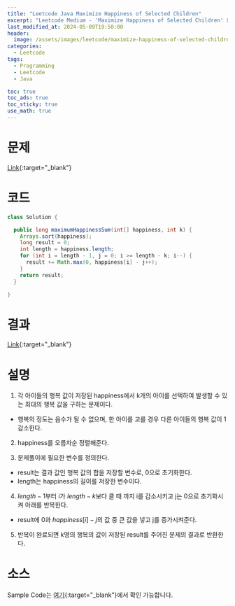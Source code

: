 ```yaml
---
title: "Leetcode Java Maximize Happiness of Selected Children"
excerpt: "Leetcode Medium - 'Maximize Happiness of Selected Children' 문제 Java 풀이"
last_modified_at: 2024-05-09T19:50:00
header:
  image: /assets/images/leetcode/maximize-happiness-of-selected-children.png
categories:
  - Leetcode
tags:
  - Programming
  - Leetcode
  - Java

toc: true
toc_ads: true
toc_sticky: true
use_math: true
---
```

# 문제
[Link](https://leetcode.com/problems/maximize-happiness-of-selected-children/){:target="_blank"}

# 코드
```java
class Solution {

  public long maximumHappinessSum(int[] happiness, int k) {
    Arrays.sort(happiness);
    long result = 0;
    int length = happiness.length;
    for (int i = length - 1, j = 0; i >= length - k; i--) {
      result += Math.max(0, happiness[i] - j++);
    }
    return result;
  }

}
```

# 결과
[Link](https://leetcode.com/problems/maximize-happiness-of-selected-children/submissions/1253461931/){:target="_blank"}

# 설명
1. 각 아이들의 행복 값이 저장된 happiness에서 k개의 아이를 선택하여 발생할 수 있는 최대의 행복 값을 구하는 문제이다.
- 행복의 정도는 음수가 될 수 없으며, 한 아이를 고를 경우 다른 아이들의 행복 값이 1 감소한다.

2. happiness를 오름차순 정렬해준다.

3. 문제풀이에 필요한 변수를 정의한다.
- result는 결과 값인 행복 값의 합을 저장할 변수로, 0으로 초기화한다.
- length는 happiness의 길이를 저장한 변수이다.

4. $length - 1$부터 i가 $length - k$보다 클 때 까지 i를 감소시키고 j는 0으로 초기화시켜 아래를 반복한다.
- result에 0과 $happiness[i] - j$의 값 중 큰 값을 넣고 j를 증가시켜준다.

5. 반복이 완료되면 k명의 행복의 값이 저장된 result를 주어진 문제의 결과로 반환한다.

# 소스
Sample Code는 [여기](https://github.com/GracefulSoul/leetcode/blob/master/src/main/java/gracefulsoul/problems/MaximizeHappinessOfSelectedChildren.java){:target="_blank"}에서 확인 가능합니다.
